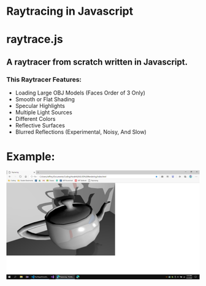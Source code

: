 # Raytracing in Javascript
# raytrace.js

## A raytracer from scratch written in Javascript.

### This Raytracer Features:
- Loading Large OBJ Models (Faces Order of 3 Only)
- Smooth or Flat Shading
- Specular Highlights
- Multiple Light Sources
- Different Colors
- Reflective Surfaces
- Blurred Reflections (Experimental, Noisy, And Slow)

# Example:
![Test](https://github.com/jeffreyAaron/3D-Raytracing-JS/blob/master/Films/Clips/TrueTeapotSmoothSpecularReflectionRenderFull.PNG?raw=true)
